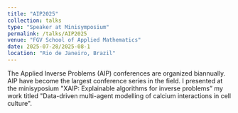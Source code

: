 ```yaml
---
title: "AIP2025"
collection: talks
type: "Speaker at Minisymposium"
permalink: /talks/AIP2025
venue: "FGV School of Applied Mathematics"
date: 2025-07-28/2025-08-1
location: "Rio de Janeiro, Brazil"
---
```

The Applied Inverse Problems (AIP) conferences are organized biannually. AIP have become the largest conference series in the field.  I presented at the minisyposium "XAIP: Explainable algorithms for inverse problems”  my work titled "Data-driven multi-agent modelling of calcium interactions in cell culture".